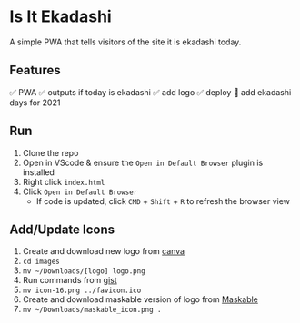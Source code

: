# Is It Ekadashi

A simple PWA that tells visitors of the site it is ekadashi today.

## Features 
:white_check_mark: PWA
:white_check_mark: outputs if today is ekadashi
:white_check_mark: add logo
:white_check_mark: deploy
:black_square_button: add ekadashi days for 2021

## Run
1. Clone the repo
2. Open in VScode & ensure the `Open in Default Browser` plugin is installed
3. Right click `index.html`
4. Click `Open in Default Browser`
    - If code is updated, click `CMD` + `Shift` + `R` to refresh the browser view

## Add/Update Icons
1. Create and download new logo from [canva](https://www.canva.com/design/DAEKR_WX_Q4/V3-cpZVLiGT1XYMabHL-nQ/edit)
2. `cd images`
3. `mv ~/Downloads/[logo] logo.png`
4. Run commands from [gist](https://gist.github.com/shruti222patel/2aaf7156350cfe917cd52ca409115cd5)
5. `mv icon-16.png ../favicon.ico`
6. Create and download maskable version of logo from [Maskable](https://maskable.app/)
7. `mv ~/Downloads/maskable_icon.png .`